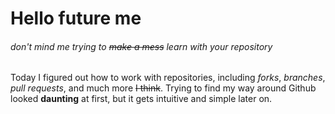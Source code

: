 # **Hello future me**
###### *don't mind me trying to ~~make a mess~~ learn with your repository*


Today I figured out how to work with repositories, including *forks*, *branches*, *pull requests*, and much more ~~I think~~.
Trying to find my way around Github looked **daunting** at first, but it gets intuitive and simple later on.
